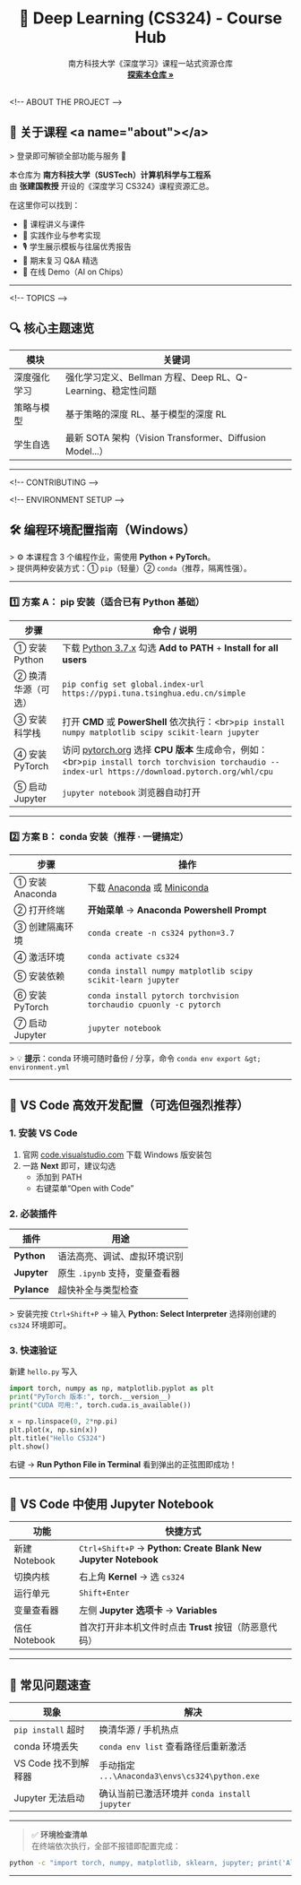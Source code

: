 <h1 align="center">🧠 Deep Learning (CS324) - Course Hub</h1>

<p align="center">
  南方科技大学《深度学习》课程一站式资源仓库
  <br />
  <a href="#-about"><strong>探索本仓库 »</strong></a>
  <br />
  <br />
</p>



&lt;!-- ABOUT THE PROJECT --&gt;
## 🎯 关于课程 &lt;a name="about"&gt;&lt;/a&gt;

&gt; 登录即可解锁全部功能与服务 🚀

本仓库为 **南方科技大学（SUSTech）计算机科学与工程系**  
由 **张建国教授** 开设的《深度学习 CS324》课程资源汇总。

在这里你可以找到：

* 📘 课程讲义与课件
* 🧪 实践作业与参考实现
* 🎙️ 学生展示模板与往届优秀报告
* 💬 期末复习 Q&A 精选
* 🚀 在线 Demo（AI on Chips）


---

&lt;!-- TOPICS --&gt;
## 🔍 核心主题速览 

| 模块 | 关键词 |
| ---- | ------ |
| 深度强化学习 | 强化学习定义、Bellman 方程、Deep RL、Q-Learning、稳定性问题 |
| 策略与模型 | 基于策略的深度 RL、基于模型的深度 RL |
| 学生自选 | 最新 SOTA 架构（Vision Transformer、Diffusion Model...） |

---

&lt;!-- CONTRIBUTING --&gt;


&lt;!-- ENVIRONMENT SETUP --&gt;
## 🛠️ 编程环境配置指南（Windows） 

&gt; ⚙️ 本课程含 3 个编程作业，需使用 **Python + PyTorch**。  
&gt; 提供两种安装方式：① `pip`（轻量）② `conda`（推荐，隔离性强）。

---

### 1️⃣ 方案 A： pip 安装（适合已有 Python 基础）

| 步骤 | 命令 / 说明 |
| ---- | ----------- |
| ① 安装 Python | 下载 [Python 3.7.x](https://www.python.org/downloads/) 勾选 **Add to PATH** + **Install for all users** |
| ② 换清华源（可选） | `pip config set global.index-url https://pypi.tuna.tsinghua.edu.cn/simple` |
| ③ 安装科学栈 | 打开 **CMD** 或 **PowerShell** 依次执行：&lt;br&gt;`pip install numpy matplotlib scipy scikit-learn jupyter` |
| ④ 安装 PyTorch | 访问 [pytorch.org](https://pytorch.org) 选择 **CPU 版本** 生成命令，例如：&lt;br&gt;`pip install torch torchvision torchaudio --index-url https://download.pytorch.org/whl/cpu` |
| ⑤ 启动 Jupyter | `jupyter notebook` 浏览器自动打开 |

---

### 2️⃣ 方案 B： conda 安装（推荐 · 一键搞定）

| 步骤 | 操作 |
| ---- | ---- |
| ① 安装 Anaconda | 下载 [Anaconda](https://www.anaconda.com/) 或 [Miniconda](https://docs.conda.io/en/latest/miniconda.html) |
| ② 打开终端 | **开始菜单** → **Anaconda Powershell Prompt** |
| ③ 创建隔离环境 | `conda create -n cs324 python=3.7` |
| ④ 激活环境 | `conda activate cs324` |
| ⑤ 安装依赖 | `conda install numpy matplotlib scipy scikit-learn jupyter` |
| ⑥ 安装 PyTorch | `conda install pytorch torchvision torchaudio cpuonly -c pytorch` |
| ⑦ 启动 Jupyter | `jupyter notebook` |

&gt; 💡 **提示**：conda 环境可随时备份 / 分享，命令 `conda env export &gt; environment.yml`

---

## 🚀 VS Code 高效开发配置（可选但强烈推荐）

### 1. 安装 VS Code
1. 官网 [code.visualstudio.com](https://code.visualstudio.com) 下载 Windows 版安装包
2. 一路 **Next** 即可，建议勾选
   - 添加到 PATH
   - 右键菜单“Open with Code”

### 2. 必装插件
| 插件 | 用途 |
| ---- | ---- |
| **Python** | 语法高亮、调试、虚拟环境识别 |
| **Jupyter** | 原生 `.ipynb` 支持，变量查看器 |
| **Pylance** | 超快补全与类型检查 |

&gt; 安装完按 `Ctrl+Shift+P` → 输入 **Python: Select Interpreter** 选择刚创建的 `cs324` 环境即可。

### 3. 快速验证
新建 `hello.py` 写入
```python
import torch, numpy as np, matplotlib.pyplot as plt
print("PyTorch 版本:", torch.__version__)
print("CUDA 可用:", torch.cuda.is_available())

x = np.linspace(0, 2*np.pi)
plt.plot(x, np.sin(x))
plt.title("Hello CS324")
plt.show()


```
右键 → **Run Python File in Terminal** 看到弹出的正弦图即成功！

---

## 📓 VS Code 中使用 Jupyter Notebook

| 功能 | 快捷方式 |
| ---- | -------- |
| 新建 Notebook | `Ctrl+Shift+P` → **Python: Create Blank New Jupyter Notebook** |
| 切换内核 | 右上角 **Kernel** → 选 `cs324` |
| 运行单元 | `Shift+Enter` |
| 变量查看器 | 左侧 **Jupyter 选项卡** → **Variables** |
| 信任 Notebook | 首次打开非本机文件时点击 **Trust** 按钮（防恶意代码） |

---

## 🧪 常见问题速查

| 现象 | 解决 |
| ---- | ---- |
| `pip install` 超时 | 换清华源 / 手机热点 |
| conda 环境丢失 | `conda env list` 查看路径后重新激活 |
| VS Code 找不到解释器 | 手动指定 `...\Anaconda3\envs\cs324\python.exe` |
| Jupyter 无法启动 | 确认当前已激活环境并 `conda install jupyter` |

---

> ✅ **环境检查清单**  
> 在终端依次执行，全部不报错即配置完成：
```bash
python -c "import torch, numpy, matplotlib, sklearn, jupyter; print('All OK')"
```

---


